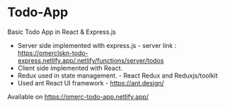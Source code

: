 # Todo-App
Basic Todo App in React &amp; Express.js

* Server side implemented with express.js - server link : https://omerclskn-todo-express.netlify.app/.netlify/functions/server/todos
* Client side implemented with React.
* Redux used in state management. - React Redux and Reduxjs/toolkit
* Used ant React UI framework - https://ant.design/
      
Available on https://omerc-todo-app.netlify.app/
